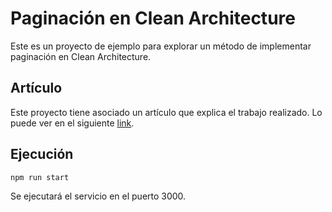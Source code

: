 # Paginación en Clean Architecture

Este es un proyecto de ejemplo para explorar un método de implementar paginación en Clean Architecture.

## Artículo
Este proyecto tiene asociado un artículo que explica el trabajo realizado. Lo puede ver en el siguiente [link](https://blog.joseantonio.cl/paginaci%C3%B3n-en-clean-architecture-01e02dcc5b08).

## Ejecución

```shell
npm run start
```

Se ejecutará el servicio en el puerto 3000.